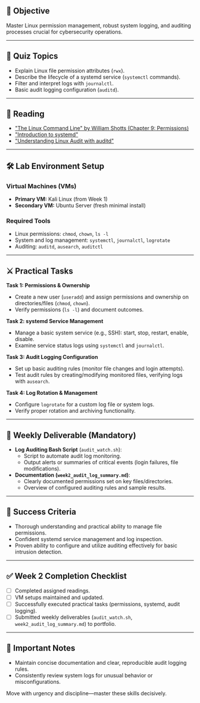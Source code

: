 ## 🎯 Objective
Master Linux permission management, robust system logging, and auditing processes crucial for cybersecurity operations.

---

## 🧠 Quiz Topics

- Explain Linux file permission attributes (`rwx`).
- Describe the lifecycle of a systemd service (`systemctl` commands).
- Filter and interpret logs with `journalctl`.
- Basic audit logging configuration (`auditd`).

---

## 📖 Reading

- ["The Linux Command Line" by William Shotts (Chapter 9: Permissions)](https://linuxcommand.org/tlcl.php)
- ["Introduction to systemd"](https://www.freedesktop.org/wiki/Software/systemd/)
- ["Understanding Linux Audit with auditd"](https://linux-audit.com/linux-audit-quick-start/)

---

## 🛠️ Lab Environment Setup

### Virtual Machines (VMs)

- **Primary VM:** Kali Linux (from Week 1)
- **Secondary VM:** Ubuntu Server (fresh minimal install)

### Required Tools

- Linux permissions: `chmod`, `chown`, `ls -l`
- System and log management: `systemctl`, `journalctl`, `logrotate`
- Auditing: `auditd`, `ausearch`, `auditctl`

---

## ⚔️ Practical Tasks

**Task 1: Permissions & Ownership**
- Create a new user (`useradd`) and assign permissions and ownership on directories/files (`chmod`, `chown`).
- Verify permissions (`ls -l`) and document outcomes.

**Task 2: systemd Service Management**
- Manage a basic system service (e.g., SSH): start, stop, restart, enable, disable.
- Examine service status logs using `systemctl` and `journalctl`.

**Task 3: Audit Logging Configuration**
- Set up basic auditing rules (monitor file changes and login attempts).
- Test audit rules by creating/modifying monitored files, verifying logs with `ausearch`.

**Task 4: Log Rotation & Management**
- Configure `logrotate` for a custom log file or system logs.
- Verify proper rotation and archiving functionality.

---

## 📌 Weekly Deliverable (Mandatory)

- **Log Auditing Bash Script** (`audit_watch.sh`):
  - Script to automate audit log monitoring.
  - Output alerts or summaries of critical events (login failures, file modifications).
- **Documentation (`week2_audit_log_summary.md`)**:
  - Clearly documented permissions set on key files/directories.
  - Overview of configured auditing rules and sample results.

---

## 🚩 Success Criteria

- Thorough understanding and practical ability to manage file permissions.
- Confident systemd service management and log inspection.
- Proven ability to configure and utilize auditing effectively for basic intrusion detection.

---

## ✅ Week 2 Completion Checklist

- [ ] Completed assigned readings.
- [ ] VM setups maintained and updated.
- [ ] Successfully executed practical tasks (permissions, systemd, audit logging).
- [ ] Submitted weekly deliverables (`audit_watch.sh`, `week2_audit_log_summary.md`) to portfolio.

---

## 🚨 Important Notes

- Maintain concise documentation and clear, reproducible audit logging rules.
- Consistently review system logs for unusual behavior or misconfigurations.

Move with urgency and discipline—master these skills decisively.
